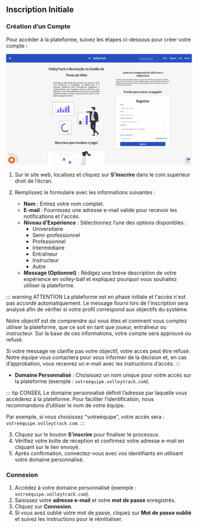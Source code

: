 ## Inscription Initiale

### Création d’un Compte

Pour accéder à la plateforme, suivez les étapes ci-dessous pour créer votre compte :

![Page d’Accueil - Enregistrement](./images/home-page.png)

1. Sur le site web, localisez et cliquez sur **S'inscrire** dans le coin supérieur droit de l’écran.
2. Remplissez le formulaire avec les informations suivantes :

   - **Nom** : Entrez votre nom complet.
   - **E-mail** : Fournissez une adresse e-mail valide pour recevoir les notifications et l'accès.
   - **Niveau d’Expérience** : Sélectionnez l’une des options disponibles :
     - Universitaire
     - Semi-professionnel
     - Professionnel
     - Intermédiaire
     - Entraîneur
     - Instructeur
     - Autre
   - **Message (Optionnel)** : Rédigez une brève description de votre expérience en volley-ball et expliquez pourquoi vous souhaitez utiliser la plateforme.

::: warning ATTENTION
La plateforme est en phase initiale et l'accès n'est pas accordé automatiquement. Le message fourni lors de l'inscription sera analysé afin de vérifier si votre profil correspond aux objectifs du système.

Notre objectif est de comprendre qui vous êtes et comment vous comptez utiliser la plateforme, que ce soit en tant que joueur, entraîneur ou instructeur. Sur la base de ces informations, votre compte sera approuvé ou refusé.

Si votre message ne clarifie pas votre objectif, votre accès peut être refusé. Notre équipe vous contactera pour vous informer de la décision et, en cas d’approbation, vous recevrez un e-mail avec les instructions d’accès.
:::

   - **Domaine Personnalisé** : Choisissez un nom unique pour votre accès sur la plateforme (exemple : `votreéquipe.volleytrack.com`).

::: tip CONSEIL
Le domaine personnalisé définit l’adresse par laquelle vous accéderez à la plateforme. Pour faciliter l’identification, nous recommandons d’utiliser le nom de votre équipe.

Par exemple, si vous choisissez "votreéquipe", votre accès sera : `votreéquipe.volleytrack.com`.
:::

3. Cliquez sur le bouton **S'inscrire** pour finaliser le processus.
4. Vérifiez votre boîte de réception et confirmez votre adresse e-mail en cliquant sur le lien envoyé.
5. Après confirmation, connectez-vous avec vos identifiants en utilisant votre domaine personnalisé.

### Connexion

1. Accédez à votre domaine personnalisé (exemple : `votreéquipe.volleytrack.com`).
2. Saisissez votre **adresse e-mail** et votre **mot de passe** enregistrés.
3. Cliquez sur **Connexion**.
4. Si vous avez oublié votre mot de passe, cliquez sur **Mot de passe oublié** et suivez les instructions pour le réinitialiser.
